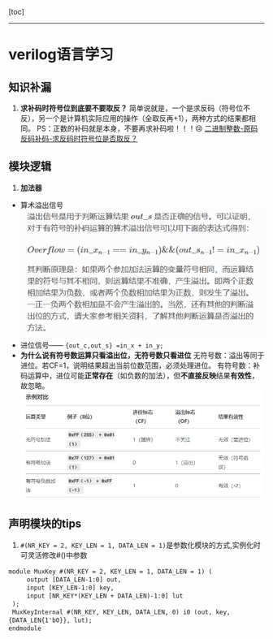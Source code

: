 [toc]

---
# verilog语言学习

## 知识补漏
1. **求补码时符号位到底要不要取反？**
    简单说就是，一个是求反码（符号位不反），另一个是计算机实际应用的操作（全取反再+1），两种方式的结果都相同。
    PS：正数的补码就是本身，不要再求补码啦！！！:cry:
    [二进制整数-原码反码补码-求反码时符号位是否取反？](https://www.jianshu.com/p/18f3831fa0d6)


## 模块逻辑
  1. **加法器**
   - 算术溢出信号
    ![alt text](img/ysyx/image-3.png)
   - 进位信号—— `{out_c,out_s} =in_x + in_y;`
   - **为什么说有符号数运算只看溢出位，无符号数只看进位**
    无符号数：溢出等同于进位。若CF=1，说明结果超出当前位数范围，必须处理进位。
    有符号数：补码运算中，进位可能**正常存在**（如负数的加法），但**不直接反映**结果**有效性**，故忽略。
      ![alt text](img/ysyx/image-4.png)

## 声明模块的tips
  1. `#(NR_KEY = 2, KEY_LEN = 1, DATA_LEN = 1)`是参数化模块的方式,实例化时可灵活修改#()中参数
   ```
   module MuxKey #(NR_KEY = 2, KEY_LEN = 1, DATA_LEN = 1) (
        output [DATA_LEN-1:0] out,
        input [KEY_LEN-1:0] key,
        input [NR_KEY*(KEY_LEN + DATA_LEN)-1:0] lut
    );
    MuxKeyInternal #(NR_KEY, KEY_LEN, DATA_LEN, 0) i0 (out, key, {DATA_LEN{1'b0}}, lut);
  endmodule
  ```